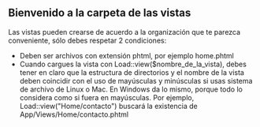 ## Bienvenido a la carpeta de las vistas

Las vistas pueden crearse de acuerdo a la organización que te parezca conveniente, sólo debes respetar 2 condiciones:

- Deben ser archivos con extensión phtml, por ejemplo home.phtml
- Cuando cargues la vista con Load::view($nombre_de_la_vista), debes tener en claro que la estructura de directorios y el nombre de la vista deben coincidir con el uso de mayúsculas y minúsculas si usas sistema de archivo de Linux o Mac. En Windows da lo mismo, porque todo lo considera como si fuera en mayúsculas. Por ejemplo, Load::view("Home/contacto") buscará la existencia de App/Views/Home/contacto.phtml

